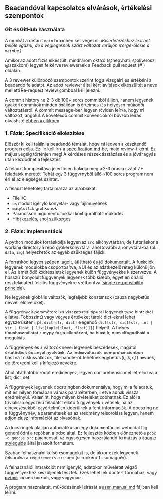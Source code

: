 ## Beadandóval kapcsolatos elvárások, értékelési szempontok

### Git és GitHub használata

A munkát a default `main` branchen kell végezni.
*(Kísérletezéshez le lehet belőle ágazni, de a véglegesnek szánt változat kerüljön merge-ölésre a `main`be.)*

Amikor az adott fázis elkészült, mindhárom oktató (@hegyhati, @oliverosz, @szakitom) legyen felkérve reviewernek a Feedback pull request (#1) oldalán.

A 3 reviewer különböző szempontok szerint fogja vizsgálni és értékelni a beadandó feladatot.
Az adott reviewer által kért javítások elkészültét a neve melletti Re-request review gombbal kell jelezni.

A commit history ne 2-3 db 100+ soros commitból álljon, hanem legyenek gyakori commitok minden önállóan is értelmes (és helyesen működő) változtatásról.
A commit message-ben legyen röviden leírva, hogy mi változott, angolul.
A követendő commit konvenciókról bővebb leírás olvasható [ebben a cikkben](https://cbea.ms/git-commit/).

### 1. Fázis: Specifikáció elkészítése

Először ki kell találni a beadandó témáját, hogy mi legyen a készítendő program célja.
Ezt le kell írni a [specification.md](specification.md)-be, majd review-t kérni.
Ez május végéig történjen meg!
A kérdéses részek tisztázása és a jóváhagyás után kezdődhet a fejlesztés.

A feladat komplexitása jelentősen haladja meg a 2-3 órásra szánt ZH feladatok méretét.
Tehát egy 3 függvényből álló ~100 soros program nem éri el az elégséges szintet.

A feladat lehetőleg tartalmazza az alábbiakat:
- File I/O
- `os` modult igénylő könyvtár- vagy fájlműveletek
- `matplotlib` grafikonok
- Parancssori argumentumokkal konfigurálható működés
- Hibakezelés, ahol szükséges

### 2. Fázis: Implementáció

A python modulok forráskódja legyen az `src` alkönyvtárban, de futtatáskor a working directory a repó gyökérkönyvtára, ahol további alkönyvtárakba (pl.: `data`, `img`) helyezhetők az egyéb szükséges fájlok.

A forráskód legyen szépen tagolt, átlátható és jól dokumentált.
A funkciók legyenek modulokba csoportosítva, a UI és az adatkezelő réteg különüljön el.
Az ismétlődő kódrészletek legyenek külön függvényekbe kiszervezve.
A hosszú, bonyolult függvények legyenek több kisebb, egyetlen önálló részfeladatért felelős függvényekre szétbontva ([single responsibility principle](https://en.wikipedia.org/wiki/Single-responsibility_principle)).

Ne legyenek globális változók, legfeljebb konstansok (csupa nagybetűs névvel jelölve őket).

A függvények paraméterei és visszatérési típusai legyenek type hintekkel ellátva.
Többszintű vagy vegyes értékeket tároló dict-eknél lehet egyszerűsíteni, pl.: `dict[str, dict]` elegendő `dict[str, dict[str, int | str | float | list[tuple[float, float]]]]` helyett.
A helyes típushasználatot a mypy fogja ellenőrizni, ha hibát ír, nem elfogadható a megoldás.

A függvények és a változók nevei legyenek beszédesek, magától értetődőek és angol nyelvűek.
Az indexváltozók, comprehensionben használt ciklusváltozók, file handle-ök lehetnek egybetűs (i,j,k,x,f) nevűek, de törekedni kell a kifejező nevekre.

Ahol átláthatóbb kódot eredményez, legyen comprehensionnel létrehozva a list, dict, set.

A függvények legyenek docstringben dokumentálva, hogy mi a feladatuk, mit és milyen formában várnak paraméterben, illetve adnak vissza eredményül.
Valamint, hogy milyen kivételeket dobhatnak.
Ez alól a triviálisan egyszerű feladatot ellátó függvények kivételek, ha az elnevezésekből egyértelműen kiderülnek a fenti információk.
A docstring ne a függvénynév, a paraméterek és az eredmény felsorolása legyen, hanem adjon plusz információt az olvasónak.

A docstringek alapján automatikusan egy dokumentációs weboldal fog generálódni a repóban a [pdoc](https://pdoc.dev) által.
Ez fejlesztés közben előnézhető a `pdoc -d google src` paranccsal.
Az egységesen használandó formázás a [google styleguide](https://google.github.io/styleguide/pyguide.html#38-comments-and-docstrings) által javasolt formátum.

Szabad felhasználni külső csomagokat is, de akkor ezek legyenek felsorolva a `requirements.txt`-ben (soronként 1 csomagnév).

A felhasználói interakciót nem igénylő, adatokon műveletet végző függvényekhez készüljenek tesztek.
Ezek lehetnek doctest formában, vagy [pytest](https://pytest.org)-es unit tesztek, vagy vegyesen.

A program használatát, működésének leírását a [user_manual.md](user_manual.md) fájlban kell leírni.
